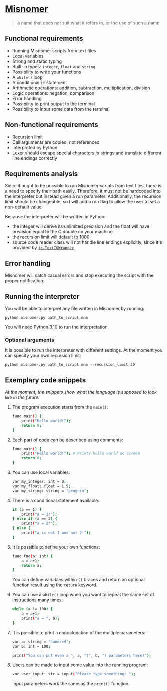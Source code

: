 # [Misnomer](https://en.wikipedia.org/wiki/Misnomer)
> a name that does not suit what it refers to, or the use of such a name

## Functional requirements
- Running Misnomer scripts from text files
- Local variables
- Strong and static typing
- Built-in types: `integer`, `float` and `string`
- Possibility to write your functions
- A `while()` loop
- A conditional `if` statement
- Arithmetic operations: addition, subtraction, multiplication, division
- Logic operations: negation, comparison
- Error handling
- Possibility to print output to the terminal
- Possibility to input some data from the terminal


## Non-functional requirements
- Recursion limit
- Call arguments are copied, not referenced
- Interpreted by Python
- Lexer should escape special characters in strings and translate different line endings correctly


## Requirements analysis
Since it ought to be possible to run Misnomer scripts from text files, there is a need to specify their path easily.
Therefore, it must not be hardcoded into the interpreter but instead given a run parameter.
Additionally, the recursion limit should be changeable,
so I will add a run flag to allow the user to set a non-default value.

Because the interpreter will be written in Python:
- the integer will derive its unlimited precision and the float
will have precision equal to the C double on your machine
- the recursion limit will default to 1000 
- source code reader class will not handle line endings explicitly, since it's provided by
[`io.TextIOWrapper`](https://docs.python.org/3.10/library/io.html?highlight=textiowrapper#io.TextIOWrapper)




## Error handling
Misnomer will catch casual errors and stop executing the script with the proper notification.


## Running the interpreter
You will be able to interpret any file written in Misnomer by running:
```shell
python misnomer.py path_to_script.mnm
```
You will need Python 3.10 to run the interpretation.

### Optional arguments
It is possible to run the interpreter with different settings. At the moment you can specify your own recursion limit:
```shell
python misnomer.py path_to_script.mnm --recursion_limit 30
```

## Exemplary code snippets
*At the moment, the snippets show what the language is supposed to look like in the future.*
1. The program execution starts from the `main()`:
    ```bash
    func main() {
        print("Hello world!");
        return 0;
    }
    ```

2. Each part of code can be described using comments:
    ```bash
    func main() {
        print("Hello world!"); # Prints hello world on screen
        return 0;
    }
    ```

4. You can use local variables:
    ```bash
    var my_integer: int = 0;
    var my_float: float = 1.5;
    var my_string: string = "penguin";
    ```

5. There is a conditional statement available:
    ```bash
    if (a == 1) {
        print("a = 1!");
    } else if (a == 2) {
        print("a = 2!");
    } else {
        print("a is not 1 and not 2!");
    }
    ```

6. It is possible to define your own functions:
    ```bash
    func foo(a: int) {
        a = a+1;
        return a;
    }
    ```
   You can define variables within `()` braces and return an optional function result using the `return` keyword.


7. You can use a `while()` loop when you want to repeat the same set of instructions many times:
    ```bash
    while (a != 100) {
        a = a+1;
        print("a = ", a);
    }
    ```

8. It is possible to print a concatenation of the multiple parameters:
    ```bash
    var a: string = "hundred";
    var b: int = 100;
    
    print("You can put even a ", a, "(", b, ") parameters here!");
    ```

9. Users can be made to input some value into the running program:
    ```bash
    var user_input: str = input("Please type something: ");
    ```
   Input parameters work the same as the `print()` function.
